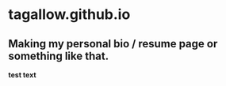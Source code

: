 # tagallow.github.io
  
## Making my personal bio / resume page or something like that. ##

**test text**
